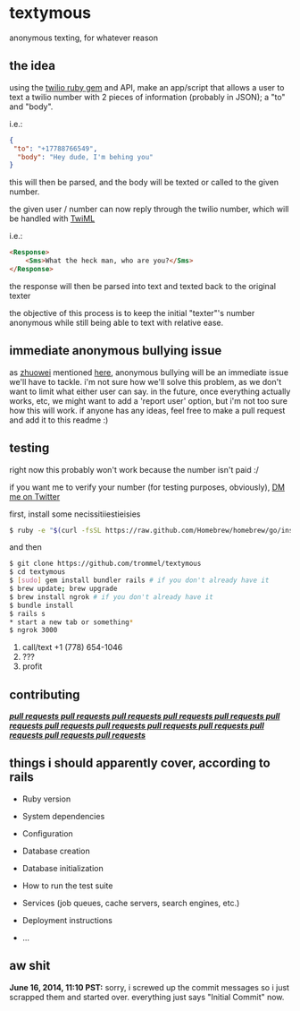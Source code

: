 textymous
========

anonymous texting, for whatever reason


the idea
-----

using the [twilio ruby gem](https://github.com/twilio/twilio-ruby) and API, make an app/script that allows a user to text a twilio number with 2 pieces of information (probably in JSON); a "to" and "body".

i.e.:

```json
{
 "to": "+17788766549",
  "body": "Hey dude, I'm behing you"
}
```

this will then be parsed, and the body will be texted or called to the given number.

the given user / number can now reply through the twilio number,
which will be handled with [TwiML](https://www.twilio.com/docs/api/twiml)

i.e.:

```html
<Response>
    <Sms>What the heck man, who are you?</Sms>
</Response>
```

the response will then be parsed into text and texted
back to the original texter

the objective of this process is to keep the initial "texter"'s number anonymous while still being able to text with relative ease.


immediate anonymous bullying issue
------

as [zhuowei](https://twitter.com/zhuowei) mentioned [here](https://twitter.com/zhuowei/status/478777986468941825),
anonymous bullying will be an immediate issue we'll have to tackle.
i'm not sure how we'll solve this problem, as we don't want to limit
what either user can say. in the future, once everything actually works, etc,
we might want to add a 'report user' option, but i'm not
too sure how this will work. if anyone has any
ideas, feel free to make a pull request and add it to this readme :)

testing
-------

right now this probably won't work because
the number isn't paid :/

if you want me to verify your number (for testing purposes, obviously),
[DM me on Twitter](https://twitter.com/nulljosh)

first, install some necissitiiestieisies

```bash
$ ruby -e "$(curl -fsSL https://raw.github.com/Homebrew/homebrew/go/install)"
```
and then

```bash
$ git clone https://github.com/trommel/textymous
$ cd textymous
$ [sudo] gem install bundler rails # if you don't already have it
$ brew update; brew upgrade
$ brew install ngrok # if you don't already have it
$ bundle install
$ rails s
* start a new tab or something*
$ ngrok 3000
```
1. call/text +1 (778) 654-1046
2. ???
3. profit


contributing
------------

<u>***pull requests pull requests pull requests pull requests pull requests
pull requests pull requests pull requests pull requests pull requests
pull requests pull requests pull requests***</u>

things i should apparently cover, according to rails
----------------------------------------------------

* Ruby version

* System dependencies

* Configuration

* Database creation

* Database initialization

* How to run the test suite

* Services (job queues, cache servers, search engines, etc.)

* Deployment instructions

* ...

aw shit
----

**June 16, 2014, 11:10 PST:** sorry, i screwed up the commit messages
so i just scrapped them and started over. everything just says "Initial Commit" now.

